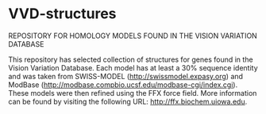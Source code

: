 # VVD-structures

REPOSITORY FOR HOMOLOGY MODELS FOUND IN THE VISION VARIATION DATABASE

This repository has selected collection of structures for genes found in the Vision Variation Database. Each model has at least a 30% sequence identity and was taken from SWISS-MODEL (http://swissmodel.expasy.org) and ModBase (http://modbase.compbio.ucsf.edu/modbase-cgi/index.cgi). These models were then refined using the FFX force field. More information can be found by visiting the following URL: http://ffx.biochem.uiowa.edu.